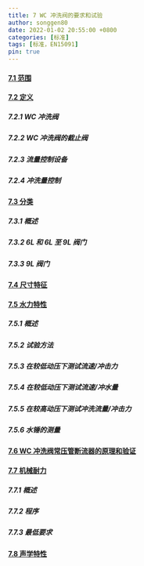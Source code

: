 ```yaml
---
title: 7 WC 冲洗阀的要求和试验
author: songgen80
date: 2022-01-02 20:55:00 +0800
categories: [标准]
tags: [标准，EN15091]
pin: true
---
```


#### [7.1 范围](Chapter7.1.md)

#### [7.2 定义](Chapter7.2.md)

##### 7.2.1 WC 冲洗阀

##### 7.2.2 WC 冲洗阀的截止阀

##### 7.2.3 流量控制设备

##### 7.2.4 冲洗量控制

#### [7.3 分类](Chapter7.3.md)

##### 7.3.1 概述

##### 7.3.2 6L 和 6L 至 9L 阀门

##### 7.3.3 9L 阀门

#### [7.4 尺寸特征](Chapter7.4.md)

#### [7.5 水力特性](Chapter7.5.md)

##### 7.5.1 概述

##### 7.5.2 试验方法

##### 7.5.3 在较低动压下测试流速/冲击力

##### 7.5.4 在较低动压下测试流速/冲水量

##### 7.5.5 在较高动压下测试冲洗流量/冲击力

##### 7.5.6 水锤的测量

#### [7.6 WC 冲洗阀常压管断流器的原理和验证](Chapter7.6.md)

#### [7.7 机械耐力](Chapter7.7.md)

##### 7.7.1 概述

##### 7.7.2 程序

##### 7.7.3 最低要求

#### [7.8 声学特性](Chapter7.8.md)